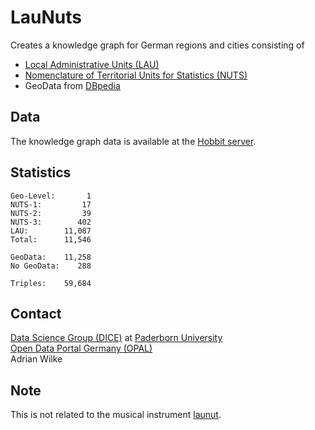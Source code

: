 # LauNuts

Creates a knowledge graph for German regions and cities consisting of

- [Local Administrative Units (LAU)](https://ec.europa.eu/eurostat/web/nuts/local-administrative-units)
- [Nomenclature of Territorial Units for Statistics (NUTS)](https://ec.europa.eu/eurostat/web/nuts/background)
- GeoData from [DBpedia](http://dbpedia.org/)

## Data

The knowledge graph data is available at the [Hobbit server](https://hobbitdata.informatik.uni-leipzig.de/OPAL/).

## Statistics

```
Geo-Level:       1
NUTS-1:         17
NUTS-2:         39
NUTS-3:        402
LAU:        11,087
Total:      11,546

GeoData:    11,258
No GeoData:    288

Triples:    59,684
```

## Contact

[Data Science Group (DICE)](https://dice-research.org/)  at [Paderborn University](https://www.uni-paderborn.de/)  
[Open Data Portal Germany (OPAL)](http://projekt-opal.de/)  
Adrian Wilke

## Note

This is not related to the musical instrument [launut](https://www.metmuseum.org/art/collection/search/501966).